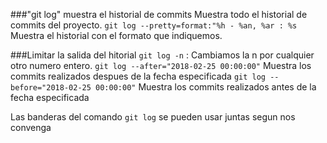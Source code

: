 
###"git log" muestra el historial de commits
Muestra todo el historial de commits del proyecto.
`git log --pretty=format:"%h - %an, %ar : %s`
Muestra el historial con el formato que indiquemos.

###Limitar la salida del hitorial
`git log -n` : Cambiamos la n por cualquier otro numero entero.
`git log --after="2018-02-25 00:00:00"` Muestra los commits realizados despues de la fecha especificada
`git log --before="2018-02-25 00:00:00"` Muestra los commits realizados antes de la fecha especificada

Las banderas del comando `git log` se pueden usar juntas segun nos convenga
